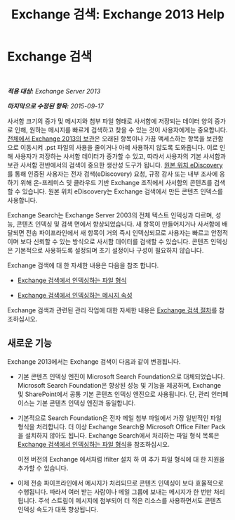 ﻿---
title: 'Exchange 검색: Exchange 2013 Help'
TOCTitle: Exchange 검색
ms:assetid: 967e2a13-4e54-486a-ac22-08768674abbb
ms:mtpsurl: https://technet.microsoft.com/ko-kr/library/Bb232132(v=EXCHG.150)
ms:contentKeyID: 52058102
ms.date: 05/22/2018
mtps_version: v=EXCHG.150
ms.translationtype: MT
---

# Exchange 검색

 

_**적용 대상:** Exchange Server 2013_

_**마지막으로 수정된 항목:** 2015-09-17_

사서함 크기의 증가 및 메시지와 첨부 파일 형태로 사서함에 저장되는 데이터 양의 증가로 인해, 원하는 메시지를 빠르게 검색하고 찾을 수 있는 것이 사용자에게는 중요합니다. [전체에서 Exchange 2013의 보관](in-place-archiving-in-exchange-2013-exchange-2013-help.md)은 오래된 항목이나 가끔 액세스하는 항목을 보관함으로 이동시켜 .pst 파일의 사용을 줄이거나 아예 사용하지 않도록 도와줍니다. 이로 인해 사용자가 저장하는 사서함 데이터가 증가할 수 있고, 따라서 사용자의 기본 사서함과 보관 사서함 전반에서의 검색이 중요한 생산성 도구가 됩니다. [원본 위치 eDiscovery](https://docs.microsoft.com/ko-kr/exchange/security-and-compliance/in-place-ediscovery/in-place-ediscovery)를 통해 인증된 사용자는 전자 검색(eDiscovery) 요청, 규정 감사 또는 내부 조사에 응하기 위해 온-프레미스 및 클라우드 기반 Exchange 조직에서 사서함의 콘텐츠를 검색할 수 있습니다. 원본 위치 eDiscovery는 Exchange 검색에서 만든 콘텐츠 인덱스를 사용합니다.

Exchange Search는 Exchange Server 2003의 전체 텍스트 인덱싱과 다르며, 성능, 콘텐츠 인덱싱 및 검색 면에서 향상되었습니다. 새 항목이 만들어지거나 사서함에 배달되면 전송 파이프라인에서 새 항목이 거의 즉시 인덱싱되므로 사용자는 빠르고 안정적이며 보다 신뢰할 수 있는 방식으로 사서함 데이터를 검색할 수 있습니다. 콘텐츠 인덱싱은 기본적으로 사용하도록 설정되며 초기 설정이나 구성이 필요하지 않습니다.

Exchange 검색에 대 한 자세한 내용은 다음을 참조 합니다.

  - [Exchange 검색에서 인덱싱하는 파일 형식](file-formats-indexed-by-exchange-search-exchange-2013-help.md)

  - [Exchange 검색에서 인덱싱하는 메시지 속성](message-properties-indexed-by-exchange-search-exchange-2013-help.md)

Exchange 검색과 관련된 관리 작업에 대한 자세한 내용은 [Exchange 검색 절차](exchange-search-procedures-exchange-2013-help.md)를 참조하십시오.

## 새로운 기능

Exchange 2013에서는 Exchange 검색이 다음과 같이 변경됩니다.

  - 기본 콘텐츠 인덱싱 엔진이 Microsoft Search Foundation으로 대체되었습니다. Microsoft Search Foundation은 향상된 성능 및 기능을 제공하며, Exchange 및 SharePoint에서 공통 기본 콘텐츠 인덱싱 엔진으로 사용됩니다. 단, 관리 인터페이스는 기본 콘텐츠 인덱싱 엔진과 동일합니다.

  - 기본적으로 Search Foundation은 전자 메일 첨부 파일에서 가장 일반적인 파일 형식을 처리합니다. 더 이상 Exchange Search용 Microsoft Office Filter Pack을 설치하지 않아도 됩니다. Exchange Search에서 처리하는 파일 형식 목록은 [Exchange 검색에서 인덱싱하는 파일 형식](file-formats-indexed-by-exchange-search-exchange-2013-help.md)을 참조하십시오.
    
    이전 버전의 Exchange 에서처럼 Ifilter 설치 하 여 추가 파일 형식에 대 한 지원을 추가할 수 있습니다.

  - 이제 전송 파이프라인에서 메시지가 처리되므로 콘텐츠 인덱싱이 보다 효율적으로 수행됩니다. 따라서 여러 받는 사람이나 메일 그룹에 보내는 메시지가 한 번만 처리됩니다. 주석 스트림이 메시지에 첨부되어 더 적은 리소스를 사용하면서도 콘텐츠 인덱싱 속도가 대폭 향상됩니다.


